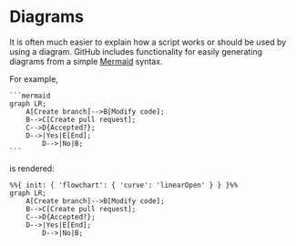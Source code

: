 # Diagrams

It is often much easier to explain how a script works or should be used by using a diagram. GitHub includes functionality for easily generating diagrams from a simple [Mermaid](https://mermaid-js.github.io/mermaid/#/) syntax.

For example,

````
```mermaid
graph LR;
    A[Create branch]-->B[Modify code];
    B-->C[Create pull request];
    C-->D{Accepted?};
    D-->|Yes|E[End];
		D-->|No|B;
```
````

is rendered:

```mermaid
%%{ init: { 'flowchart': { 'curve': 'linearOpen' } } }%%
graph LR;
    A[Create branch]-->B[Modify code];
    B-->C[Create pull request];
    C-->D{Accepted?};
    D-->|Yes|E[End];
		D-->|No|B;
```
